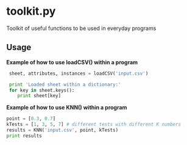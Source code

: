 # toolkit.py
Toolkit of useful functions to be used in everyday programs

## Usage

**Example of how to use loadCSV() within a program**

```python
 sheet, attributes, instances = loadCSV('input.csv')

 print 'Loaded sheet within a dictionary:'
 for key in sheet.keys():
 	print sheet[key]
```

**Example of how to use KNN() within a program**
```python
point = [0.3, 0.7]
kTests = [1, 3, 5, 7] # different tests with different K numbers
results = KNN('input.csv', point, kTests)
print results
```